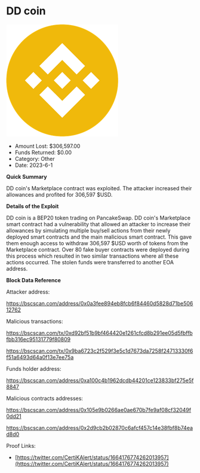 # DD coin
![DD coin](/rektimages/DD-coin.png)
- Amount Lost: $306,597.00
- Funds Returned: $0.00
- Category: Other
- Date: 2023-6-1

**Quick Summary**

DD coin's Marketplace contract was exploited. The attacker increased their allowances and profited for 306,597 $USD.

  


 **Details of the Exploit**

DD coin is a BEP20 token trading on PancakeSwap. DD coin's Marketplace smart contract had a vulnerability that allowed an attacker to increase their allowances by simulating multiple buy/sell actions from their newly deployed smart contracts and the main malicious smart contract. This gave them enough access to withdraw 306,597 $USD worth of tokens from the Marketplace contract. Over 80 fake buyer contracts were deployed during this process which resulted in two similar transactions where all these actions occurred. The stolen funds were transferred to another EOA address.

  


 **Block Data Reference**

Attacker address: 

https://bscscan.com/address/0x0a3fee894eb8fcb6f84460d5828d71be50612762

  


Malicious transactions:

https://bscscan.com/tx/0xd92bf51b9bf464420e1261cfcd8b291ee05d5fbffbfbb316ec95131779f80809

https://bscscan.com/tx/0x9ba6723c2f529f3e5c1d7673da7258f24713330f6f51a6493d64a0f13e7ee75a

  


Funds holder address:

https://bscscan.com/address/0xa100c4b1962dcdb44201ce123833bf275e5f8847

  


Malicious contracts addresses:

https://bscscan.com/address/0x105e9b0266ae0ae670b7fe9af08cf32049f0dd21

https://bscscan.com/address/0x2d9cb2b02870c6afcf457c14e38fbf8b74ead8d0


Proof Links:
- [https://twitter.com/CertiKAlert/status/1664176774262013957](https://twitter.com/CertiKAlert/status/1664176774262013957)


